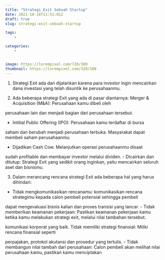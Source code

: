 ```yaml
---
title: "Strategi Exit Sebuah Startup"
date: 2021-10-16T11:51:01Z
draft: true
slug: strategi-exit-sebuah-startup

tags:
    - 

categories:
    - 


image: https://lorempixel.com/720/380
thumbnail: https://lorempixel.com/320/160
---
```


1. Strategi Exit ada dan dijalankan karena para investor ingin mencairkan dana investasi yang telah disuntik ke perusahaanmu.

2. Ada beberapa strategi Exit yang ada di pasar diantarnya: Merger & Acquisition (M&A): Perusahaan kamu dibeli oleh

perusahaan lain dan menjadi bagian dari perusahaan tersebut.

- Intitial Public Offering (IPO): Perusahaan kamu terdaftar di bursa

saham dan berubah menjadi perusahaan terbuka. Masyarakat dapat membeli saham perusahaanmu.

- Dijadikan Cash Cow. Melanjutkan operasi perusahaanmu disaat

sudah profitable dan membayar investor melalui dividen. - Dicairkan dan ditutup: Strategi Exit yang sedikit orang inginkan, yaitu mencairkan seluruh aset dan bisnismu.

3. Dalam merancang rencana strategi Exit ada beberapa hal yang harus dihindari:

- Tidak mengkomunikasikan rencanamu: komunikasikan rencana strategimu kepada calon pembeli potensial sehingga pembeli

dapat mengevaluasi bisnis kalian dan proses transisi yang lancar. - Tidak memberikan keamanan pekerjaan: Pastikan keamanan pekerjaan kamu ketika kamu melakukan strategi exit, melalui nilai tambahan tersebut.

komunikasi korporat yang baik. Tidak memiliki strategi finansial: Miliki rencana finansial seperti

perpajakan, protokol akutansi dan prosedur yang tertulis. - Tidak membangun nilai tambah dari perusahaan: Calon pembeli akan melihat nilai perusahaan kamu, pastikan kamu menciptakan